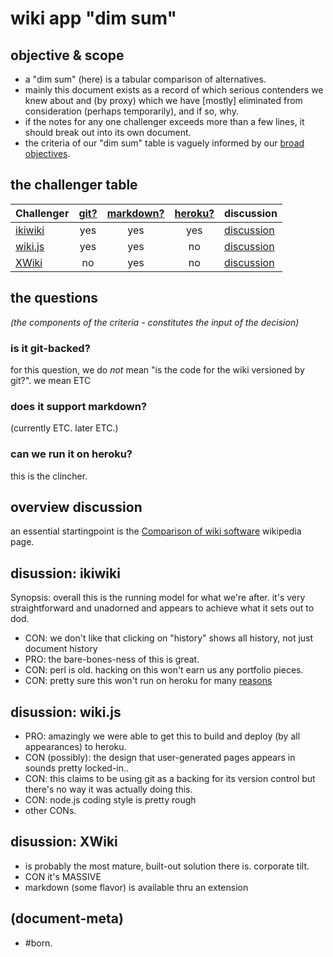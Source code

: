 # wiki app "dim sum"

## objective & scope

  - a "dim sum" (here) is a tabular comparison of alternatives.
  - mainly this document exists as a record of which serious contenders
    we knew about and (by proxy) which we have [mostly] eliminated from
    consideration (perhaps temporarily), and if so, why.
  - if the notes for any one challenger exceeds more than a few lines,
    it should break out into its own document.
  - the criteria of our "dim sum" table is vaguely informed by our
    [broad objectives][ours1].




## the challenger table

| Challenger                |[git?]|[markdown?]|[heroku?]|discussion
|---------------------------|:----:|:---------:|:-------:|-
| [ikiwiki][ikiwiki1]       | yes  | yes       | yes     | [discussion](#ikiwiki-discussion)
| [wiki.js][wikijs1]        | yes  | yes       | no      | [discussion](#wikijs-discussion)
| [XWiki][xwiki1]           |  no  | yes       | no      | [discussion](#xwiki-discussion)





## the questions

_(the components of the criteria - constitutes the input of the decision)_



### <a name=uses_git></a>is it git-backed?

for this question, we do _not_ mean "is the code for the wiki versioned
by git?". we mean ETC



### <a name=can_markdown></a>does it support markdown?

(currently ETC. later ETC.)



### <a name=can_heroku></a>can we run it on heroku?

this is the clincher.




## overview discussion

an essential startingpoint is the [Comparison of wiki software][wikipedia1]
wikipedia page.





## <a name='ikiwiki-discussion'></a>disussion: ikiwiki

Synopsis: overall this is the running model for what we're after. it's
very straightforward and unadorned and appears to achieve what it sets
out to dod.

  - CON: we don't like that clicking on "history" shows all history,
    not just document history
  - PRO: the bare-bones-ness of this is great.
  - CON: perl is old. hacking on this won't earn us any portfolio pieces.
  - CON: pretty sure this won't run on heroku for many [reasons][heroku2]




## <a name='wikijs-discussion'></a>disussion: wiki.js

  - PRO: amazingly we were able to get this to build and deploy (by all
    appearances) to heroku.
  - CON (possibly): the design that user-generated pages appears in sounds
    pretty locked-in..
  - CON: this claims to be using git as a backing for its version control
    but there's no way it was actually doing this.
  - CON: node.js coding style is pretty rough
  - other CONs.




## <a name='xwiki-discussion'></a>disussion: XWiki

  - is probably the most mature, built-out solution there is. corporate tilt.
  - CON it's MASSIVE
  - markdown (some flavor) is available thru an extension




[git?]: #uses_git
[heroku?]: #can_heroku
[markdown?]: #can_markdown




[heroku2]: https://devcenter.heroku.com/articles/architecting-apps
[ikiwiki1]: https://ikiwiki.info/
[ours1]: 403-broad-objectives.md
[wikijs1]: https://wiki.js.org/
[wikipedia1]: https://en.wikipedia.org/wiki/Comparison_of_wiki_software
[xwiki1]: http://www.xwiki.org/xwiki/bin/view/Main/WebHome




## (document-meta)

  - #born.
